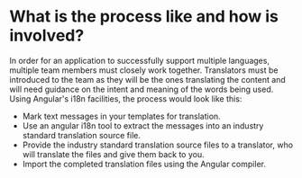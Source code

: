 # What is the process like and how is involved?

In order for an application to successfully support multiple languages, multiple team members must closely work together. Translators must be introduced to the team as they will be the ones translating the content and will need guidance on the intent and meaning of the words being used. Using Angular's i18n facilities, the process would look like this:

- Mark text messages in your templates for translation.
- Use an angular i18n tool to extract the messages into an industry standard translation source file.
- Provide the industry standard translation source files to a translator, who will translate the files and give them back to you.
- Import the completed translation files using the Angular compiler.
